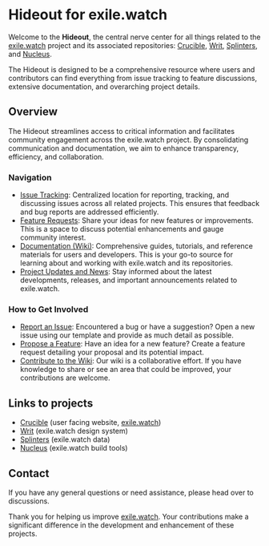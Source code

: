 # Hideout for exile.watch

Welcome to the **Hideout**, the central nerve center for all things related to the [exile.watch](https://exile.watch) project and its associated repositories: [Crucible](https://github.com/exile-watch/crucible), [Writ](https://github.com/exile-watch/writ), [Splinters](https://github.com/exile-watch/splinters), and [Nucleus](https://github.com/exile-watch/nucleus). 

The Hideout is designed to be a comprehensive resource where users and contributors can find everything from issue tracking to feature discussions, extensive documentation, and overarching project details.

## Overview

The Hideout streamlines access to critical information and facilitates community engagement across the exile.watch project. By consolidating communication and documentation, we aim to enhance transparency, efficiency, and collaboration.

### Navigation

- [Issue Tracking](https://github.com/exile-watch/hideout/issues): Centralized location for reporting, tracking, and discussing issues across all related projects. This ensures that feedback and bug reports are addressed efficiently.
- [Feature Requests](https://github.com/exile-watch/hideout/discussions): Share your ideas for new features or improvements. This is a space to discuss potential enhancements and gauge community interest.
- [Documentation (Wiki)](https://github.com/exile-watch/hideout/wiki): Comprehensive guides, tutorials, and reference materials for users and developers. This is your go-to source for learning about and working with exile.watch and its repositories.
- [Project Updates and News](https://github.com/exile-watch/hideout/discussions/categories/announcements): Stay informed about the latest developments, releases, and important announcements related to exile.watch.


### How to Get Involved

- [Report an Issue](https://github.com/exile-watch/hideout/issues/new/choose): Encountered a bug or have a suggestion? Open a new issue using our template and provide as much detail as possible.
- [Propose a Feature](https://github.com/exile-watch/hideout/discussions/new?category=ideas): Have an idea for a new feature? Create a feature request detailing your proposal and its potential impact.
- [Contribute to the Wiki](https://github.com/exile-watch/hideout/wiki): Our wiki is a collaborative effort. If you have knowledge to share or see an area that could be improved, your contributions are welcome.

## Links to projects

- [Crucible](https://github.com/exile-watch/crucible) (user facing website, [exile.watch](https://exile.watch))
- [Writ](https://github.com/exile-watch/writ) (exile.watch design system)
- [Splinters](https://github.com/exile-watch/splinters) (exile.watch data)
- [Nucleus](https://github.com/exile-watch/nucleus) (exile.watch build tools)

## Contact

If you have any general questions or need assistance, please head over to discussions.

Thank you for helping us improve [exile.watch](https://exile.watch). Your contributions make a significant difference in the development and enhancement of these projects.

